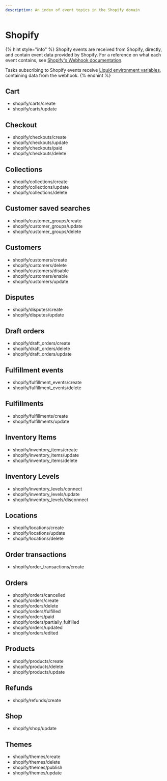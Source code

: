```yaml
---
description: An index of event topics in the Shopify domain
---
```


# Shopify

{% hint style="info" %}
Shopify events are received from Shopify, directly, and contain event data provided by Shopify. For a reference on what each event contains, see [Shopify's Webhook documentation](https://shopify.dev/docs/admin-api/rest/reference/events/webhook).

Tasks subscribing to Shopify events receive [Liquid environment variables](../../tasks/code/environment-variables.md), containing data from the webhook.
{% endhint %}

## Cart

* shopify/carts/create
* shopify/carts/update

## Checkout

* shopify/checkouts/create
* shopify/checkouts/update
* shopify/checkouts/paid
* shopify/checkouts/delete

## Collections

* shopify/collections/create
* shopify/collections/update
* shopify/collections/delete

## Customer saved searches

* shopify/customer\_groups/create 
* shopify/customer\_groups/update 
* shopify/customer\_groups/delete 

## Customers

* shopify/customers/create
* shopify/customers/delete
* shopify/customers/disable
* shopify/customers/enable
* shopify/customers/update

## Disputes

* shopify/disputes/create
* shopify/disputes/update

## Draft orders

* shopify/draft\_orders/create
* shopify/draft\_orders/delete
* shopify/draft\_orders/update

## Fulfillment events

* shopify/fulfillment\_events/create
* shopify/fulfillment\_events/delete

## Fulfillments

* shopify/fulfillments/create
* shopify/fulfillments/update

## Inventory Items

* shopify/inventory\_items/create
* shopify/inventory\_items/update
* shopify/inventory\_items/delete

## Inventory Levels

* shopify/inventory\_levels/connect
* shopify/inventory\_levels/update
* shopify/inventory\_levels/disconnect

## Locations

* shopify/locations/create
* shopify/locations/update
* shopify/locations/delete

## Order transactions

* shopify/order\_transactions/create

## Orders

* shopify/orders/cancelled
* shopify/orders/create
* shopify/orders/delete
* shopify/orders/fulfilled
* shopify/orders/paid
* shopify/orders/partially\_fulfilled
* shopify/orders/updated
* shopify/orders/edited

## Products

* shopify/products/create
* shopify/products/delete
* shopify/products/update

## Refunds

* shopify/refunds/create

## Shop

* shopify/shop/update

## Themes

* shopify/themes/create
* shopify/themes/delete
* shopify/themes/publish
* shopify/themes/update

